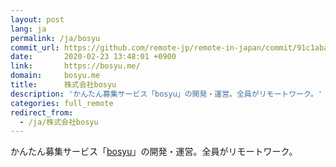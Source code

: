 ```yaml
---
layout: post
lang: ja
permalink: /ja/bosyu
commit_url: https://github.com/remote-jp/remote-in-japan/commit/91c1aba80ebd155c65bf6938d83da3faf9b4f510
date:       2020-02-23 13:48:01 +0900
link:       https://bosyu.me/
domain:     bosyu.me
title:      株式会社bosyu
description: 'かんたん募集サービス「bosyu」の開発・運営。全員がリモートワーク。'
categories: full_remote
redirect_from:
  - /ja/株式会社bosyu
---
```


<p>かんたん募集サービス「<a href="https://bosyu.me/">bosyu</a>」の開発・運営。全員がリモートワーク。</p>

